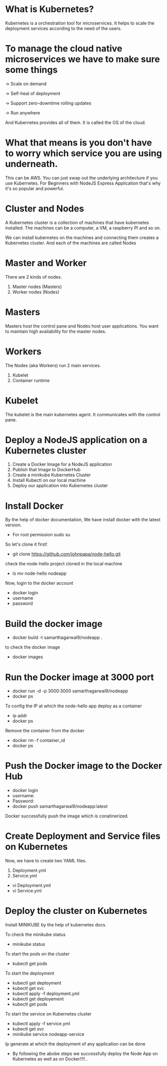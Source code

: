 # What is Kubernetes?

Kubernetes is a orchestration tool for microservices. It helps to scale the deployment services according to the need of the users.

# To manage the cloud native microservices we have to make sure some things

-> Scale on demand

-> Self-heal of deployment 
 
-> Support zero-downtime rolling updates

-> Run anywhere

And Kubernetes provides all of them. It is called the OS of the cloud.

# What that means is you don't have to worry which service you are using underneath. 

This can be AWS. You can just swap out the underlying architecture if you use Kubernetes. For Beginners with NodeJS Express Application that's why it's so popular and powerful.

# Cluster and Nodes

A Kubernetes cluster is a collection of machines that have kubernetes installed. The machines can be a computer, a VM, a raspberry PI and so on.

We can install kubernetes on the machines and connecting them creates a Kubernetes cluster. And each of the machines are called Nodes

# Master and Worker
There are 2 kinds of nodes.

1. Master nodes (Masters)
2. Worker nodes (Nodes)
# Masters

Masters host the control pane and Nodes host user applications. You want to maintain high availability for the master nodes.

# Workers
The Nodes (aka Workers) run 2 main services.

1. Kubelet
2. Container runtime
# Kubelet

The kubelet is the main kubernetes agent. It communicates with the control pane.

# Deploy a NodeJS application on a Kubernetes cluster

1. Create a Docker Image for a NodeJS application
2. Publish that Image to DockerHub
3. Create a minikube Kubernetes Cluster
4. Install Kubectl on our local machine
5. Deploy our application into Kubernetes cluster

# Install Docker  

By the help of docker documentation, We have install docker with the latest version.

* For root permission
sudo su

So let's clone it first!
* git clone https://github.com/johnpapa/node-hello.git

check the node-hello project cloned in the local machine
* ls
mv node-hello nodeapp

Now, login to the docker account
* docker login
* username
* password

# Build the docker image

* docker build -t samarthagarwal9/nodeapp .

to check the docker image
* docker images

# Run the Docker image at 3000 port
* docker run -d -p 3000:3000 samarthagarwal9/nodeapp
* docker ps

To config the IP at which the node-hello app deploy as a container 
* ip addr
* docker ps

Remove the container from the docker 
* docker rm -f container_id
* docker ps

# Push the Docker image to the Docker Hub 
* docker login 
* username:
* Password:
* docker push samarthagarwal9/nodeapp:latest

Docker successfully push the image which is conatinerized.
# Create Deployment and Service files on Kubernetes

Now, we have to create two YAML files.
1. Deployment.yml
2. Service.yml

* vi Deployment.yml 
* vi Service.yml

# Deploy the cluster on Kubernetes

Install MINIKUBE by the help of kubernetes docs.

To check the minikube status 
* minikube status

To start the pods on the cluster
* kubectl get pods 

To start the deployment 
* kubectl get deployment 
* kubectl get svc
* kubectl apply -f deployment.yml 
* kubectl get deployement
* kubectl get pods

To start the service on Kubernetes cluster
* kubectl apply -f service.yml
* kubectl get svc
* minikube service nodeapp-service

Ip generate at which the deployment of any application can be done 

* By following the abobe steps we successfully deploy the Node App on Kubernetes as well as on Docker!!!!.. 